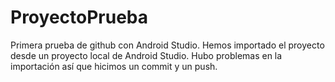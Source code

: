 # ProyectoPrueba
Primera prueba de github con Android Studio. 
Hemos importado el proyecto desde un proyecto local de Android Studio.
Hubo problemas en la importación así que hicimos un commit y un push.
